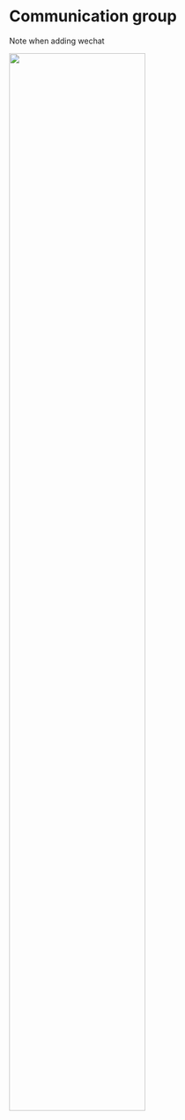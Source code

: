# Communication group

Note when adding wechat

<img src="https://eonova.github.io/picx-images-hosting/wx.9gweso1w5s.webp" width="70%"/>
